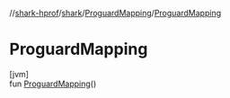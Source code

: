 //[shark-hprof](../../../index.md)/[shark](../index.md)/[ProguardMapping](index.md)/[ProguardMapping](-proguard-mapping.md)

# ProguardMapping

[jvm]\
fun [ProguardMapping](-proguard-mapping.md)()
